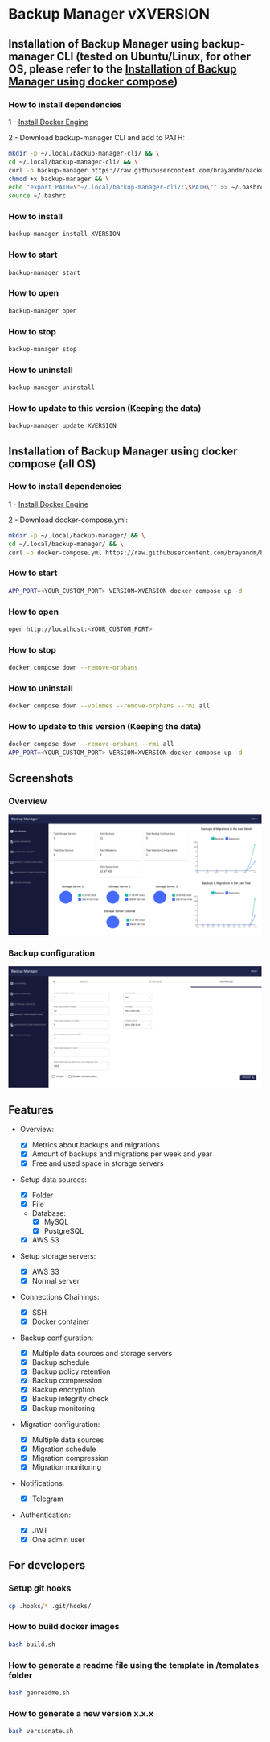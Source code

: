 # Backup Manager vXVERSION

## Installation of Backup Manager using backup-manager CLI (tested on Ubuntu/Linux, for other OS, please refer to the [Installation of Backup Manager using docker compose](#installation-of-backup-manager-using-docker-compose-all-os))

### How to install dependencies

1 - [Install Docker Engine](https://docs.docker.com/engine/install/)

2 - Download backup-manager CLI and add to PATH:

```bash
mkdir -p ~/.local/backup-manager-cli/ && \
cd ~/.local/backup-manager-cli/ && \
curl -o backup-manager https://raw.githubusercontent.com/brayandm/backup-manager/XVERSION/backup-manager.sh && \
chmod +x backup-manager && \
echo "export PATH=\"~/.local/backup-manager-cli/:\$PATH\"" >> ~/.bashrc && \
source ~/.bashrc
```

### How to install

```bash
backup-manager install XVERSION
```

### How to start

```bash
backup-manager start
```

### How to open

```bash
backup-manager open
```

### How to stop

```bash
backup-manager stop
```

### How to uninstall

```bash
backup-manager uninstall
```

### How to update to this version (Keeping the data)

```bash
backup-manager update XVERSION
```

## Installation of Backup Manager using docker compose (all OS)

### How to install dependencies

1 - [Install Docker Engine](https://docs.docker.com/engine/install/)

2 - Download docker-compose.yml:

```bash
mkdir -p ~/.local/backup-manager/ && \
cd ~/.local/backup-manager/ && \
curl -o docker-compose.yml https://raw.githubusercontent.com/brayandm/backup-manager/XVERSION/docker-compose.yml && \
```

### How to start

```bash
APP_PORT=<YOUR_CUSTOM_PORT> VERSION=XVERSION docker compose up -d
```

### How to open

```bash
open http://localhost:<YOUR_CUSTOM_PORT>
```

### How to stop

```bash
docker compose down --remove-orphans
```

### How to uninstall

```bash
docker compose down --volumes --remove-orphans --rmi all
```

### How to update to this version (Keeping the data)

```bash
docker compose down --remove-orphans --rmi all
APP_PORT=<YOUR_CUSTOM_PORT> VERSION=XVERSION docker compose up -d
```

## Screenshots

### Overview

![App Overview](images/app-overview.png)

### Backup configuration

![Backup Configuration](images/app-backup-configuration.png)

## Features

-   Overview:

    -   [x] Metrics about backups and migrations
    -   [x] Amount of backups and migrations per week and year
    -   [x] Free and used space in storage servers

-   Setup data sources:
    -   [x] Folder
    -   [x] File
    -   Database:
        -   [x] MySQL
        -   [x] PostgreSQL
    -   [x] AWS S3
-   Setup storage servers:
    -   [x] AWS S3
    -   [x] Normal server
-   Connections Chainings:
    -   [x] SSH
    -   [x] Docker container
-   Backup configuration:
    -   [x] Multiple data sources and storage servers
    -   [x] Backup schedule
    -   [x] Backup policy retention
    -   [x] Backup compression
    -   [x] Backup encryption
    -   [x] Backup integrity check
    -   [x] Backup monitoring
-   Migration configuration:
    -   [x] Multiple data sources
    -   [x] Migration schedule
    -   [x] Migration compression
    -   [x] Migration monitoring
-   Notifications:
    -   [x] Telegram
-   Authentication:
    -   [x] JWT
    -   [x] One admin user

## For developers

### Setup git hooks

```bash
cp .hooks/* .git/hooks/
```

### How to build docker images

```bash
bash build.sh
```

### How to generate a readme file using the template in /templates folder

```bash
bash genreadme.sh
```

### How to generate a new version x.x.x

```bash
bash versionate.sh
```
